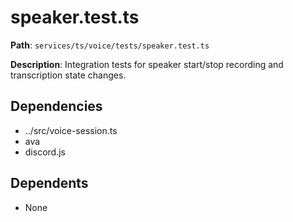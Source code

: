 # speaker.test.ts

**Path**: `services/ts/voice/tests/speaker.test.ts`

**Description**: Integration tests for speaker start/stop recording and transcription state changes.

## Dependencies
- ../src/voice-session.ts
- ava
- discord.js

## Dependents
- None
